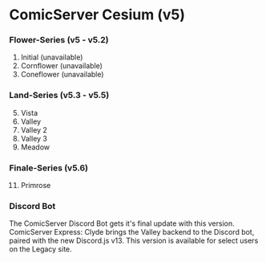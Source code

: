 # ComicServer Cesium (v5)

### Flower-Series (v5 - v5.2)
1. Initial (unavailable)
2. Cornflower (unavailable)
3. Coneflower (unavailable)
### Land-Series (v5.3 - v5.5)
5. Vista
6. Valley
7. Valley 2
8. Valley 3
9. Meadow
### Finale-Series (v5.6)
11. Primrose
### Discord Bot
The ComicServer Discord Bot gets it's final update with this version. ComicServer Express: Clyde brings the Valley backend to the Discord bot, paired with the new Discord.js v13. This version is available for select users on the Legacy site.
